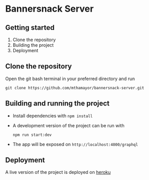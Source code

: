 
# Bannersnack Server


## Getting started
1. Clone the repository
2. Building the project
3. Deployment



## Clone the repository

Open the git bash terminal in your preferred directory and run
```
git clone https://github.com/mthamayor/bannersnack-server.git
```  

## Building and running the project
- Install dependencies with `npm install`
- A development version of the project can be run with
	```
	npm run start:dev
	```

- The app will be exposed on `http://localhost:4000/graphql` 


## Deployment

A live version of the project is deployed on [heroku](https://bannerstack-server.herokuapp.com/graphql)